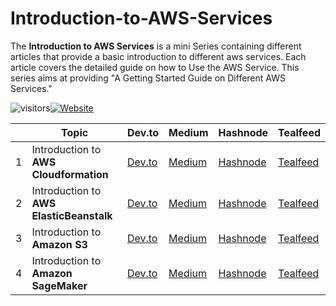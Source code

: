 # Introduction-to-AWS-Services

The **Introduction to AWS Services** is a mini Series containing different articles that provide a basic introduction to different aws services. Each article covers the detailed guide on how to Use the AWS Service. This series aims at providing "A Getting Started Guide on Different AWS Services."

![visitors](https://visitor-badge.glitch.me/badge?page_id=AditModi/Introduction-to-AWS-Services)[![Website](https://img.shields.io/website?label=Dev.to&up_message=@aditmodi&url=https%3A%2F%2Fdev.to/aditmodi)](https://dev.to/aditmodi) 


|               | Topic        | Dev.to       | Medium       | Hashnode     | Tealfeed     |
| ------------  | ------------ | ------------ | ------------ | ------------ | ------------ |
|  1 | Introduction to **AWS Cloudformation** |[ Dev.to ]() |[ Medium ]() |[ Hashnode ]() |[ Tealfeed ]() |
|  2 | Introduction to **AWS ElasticBeanstalk** |[ Dev.to ]() |[ Medium ]() |[ Hashnode ]() |[ Tealfeed ]() |
|  3 | Introduction to **Amazon S3** |[ Dev.to ]() |[ Medium ]() |[ Hashnode ]() |[ Tealfeed ]() |
|  4 | Introduction to **Amazon SageMaker** |[ Dev.to ]() |[ Medium ]() |[ Hashnode ]() |[ Tealfeed ]() |
